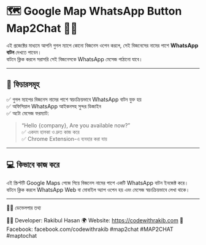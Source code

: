 # 🗺️ Google Map WhatsApp Button  Map2Chat 🔗💬  

এই প্রজেক্টের মাধ্যমে আপনি গুগল ম্যাপে কোনো বিজনেস ওপেন করলে, সেই বিজনেসের নামের পাশে **WhatsApp বাটন** দেখতে পাবেন।  
বাটনে ক্লিক করলে সরাসরি সেই বিজনেসকে WhatsApp মেসেজ পাঠানো যাবে।

---

## 🚀 ফিচারসমূহ

✅ গুগল ম্যাপের বিজনেস নামের পাশে স্বয়ংক্রিয়ভাবে WhatsApp বাটন যুক্ত হয়  
✅ অফিসিয়াল WhatsApp আইকনসহ সুন্দর ডিজাইন  
✅ অটো মেসেজ ফরম্যাট:  
> “Hello {company}, Are you available now?”  
✅ একদম হালকা ও দ্রুত কাজ করে  
✅ Chrome Extension-এ ব্যবহার করা যায়  

---

## 💻 কিভাবে কাজ করে

এই স্ক্রিপ্টটি Google Maps পেজে গিয়ে বিজনেস নামের পাশে একটি WhatsApp বাটন ইনজেক্ট করে।  
বাটনে ক্লিক করলে WhatsApp Web বা মোবাইল অ্যাপ ওপেন হয় এবং মেসেজ স্বয়ংক্রিয়ভাবে লেখা থাকে।

---
🧑‍💻 ডেভেলপার তথ্য

👨‍💻 Developer: Rakibul Hasan
🌍 Website: https://codewithrakib.com
💬 Facebook: facebook.com/codewithrakib
#map2chat #MAP2CHAT #maptochat 
